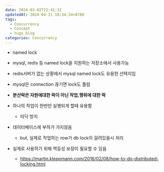 ```yaml
---
date: 2024-03-02T22:41:32
updatedAt: 2024-04-21 18:34:34+8780
tags:
  - Concurrency
  - Concept
  - hugo_blog
categories: Concurrency
---
```

- named lock
- mysql, redis 등 named lock을 지원하는 저장소에서 사용가능
- redis서버가 없는 상황에서 mysql named lock도 유용한 선택지임
- mysql은 connection 끊기면 lock도 풀림

- **분산락은 자원에대한 락이 아닌 작업,행위에 대한 락**
- 하나의 작업이 한번만 실행되게 할때 유용함
	- 따닥 방지
- 데이터베이스에 부하가 가지않음
	- but, 실제로 작업하는 row가 db lock이 걸려있을시 처리
- 실제로 사용하기 위해 멱등성 보장이 필요할 수 있음
	- https://martin.kleppmann.com/2016/02/08/how-to-do-distributed-locking.html
